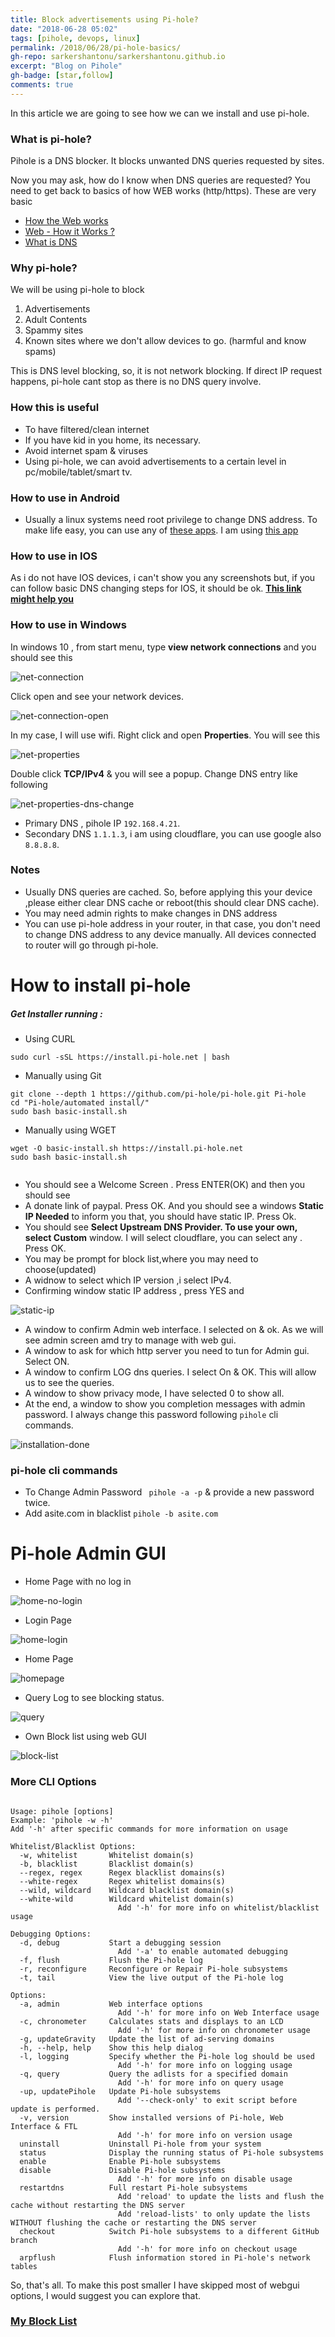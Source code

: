 ```yaml
---
title: Block advertisements using Pi-hole?
date: "2018-06-28 05:02"
tags: [pihole, devops, linux]
permalink: /2018/06/28/pi-hole-basics/
gh-repo: sarkershantonu/sarkershantonu.github.io
excerpt: "Blog on Pihole"
gh-badge: [star,follow]
comments: true
---
```

In this article we are going to see how we can we install and use pi-hole. 

### What is pi-hole? 
Pihole is a DNS blocker. It blocks unwanted DNS queries requested by sites. 

Now you may ask, how do I know when DNS queries are requested? You need to get back to basics of how WEB works (http/https). These are very basic 
- [How the Web works](https://developer.mozilla.org/en-US/docs/Learn/Getting_started_with_the_web/How_the_Web_works)
- [Web - How it Works ?](https://www.tutorialspoint.com/web_developers_guide/web_how_it_works.htm)
- [What is DNS](https://www.cloudflare.com/learning/dns/what-is-dns/)

### Why pi-hole?
We will be using pi-hole to block 
1. Advertisements 
2. Adult Contents 
3. Spammy sites
4. Known sites where we don't allow devices to go. (harmful and know spams)

This is DNS level blocking, so, it is not network blocking. If direct IP request happens, pi-hole cant stop as there is no DNS query involve. 

### How this is useful
- To have filtered/clean internet
- If you have kid in you home, its necessary. 
- Avoid internet spam & viruses
- Using pi-hole, we can avoid advertisements to a certain level in pc/mobile/tablet/smart tv. 

### How to use in Android 
- Usually a linux systems need root privilege to change DNS address. To make life easy, you can use any of [these apps](https://play.google.com/store/search?q=dns%20changer&c=apps). I am using [this app](https://play.google.com/store/apps/details?id=com.frostnerd.dnschanger)

### How to use in IOS
As i do not have IOS devices, i can't show you any screenshots but, if you can follow basic DNS changing steps for IOS, it should be ok. [**This link might help you**](https://apple.stackexchange.com/questions/303168/ios-11-how-to-change-dns-settings-for-cellular-mobile-data)

### How to use in Windows 
In windows 10 , from start menu, type **view network connections** and you should see this 

![net-connection](/images/pihole/win-network-connections.JPG)

Click open and see your network devices.

![net-connection-open](/images/pihole/win-network-connections-open.JPG)

In my case, I will use wifi. Right click and open **Properties**. You will see this

![net-properties](/images/pihole/win-network-connections-properties.JPG)

Double click **TCP/IPv4** & you will see a popup. Change DNS entry like following

![net-properties-dns-change](/images/pihole/win-network-connections-properties-dns-change.JPG)

- Primary DNS , pihole IP ```192.168.4.21```.
- Secondary DNS ```1.1.1.3```, i am using cloudflare, you can use google also ```8.8.8.8```. 


### Notes 
- Usually DNS queries are cached. So, before applying this your device ,please either clear DNS cache or reboot(this should clear DNS cache).
- You may need admin rights to make changes in DNS address 
- You can use pi-hole address in your router, in that case, you don't need to change DNS address to any device manually. All devices connected to router will go through pi-hole. 


# How to install pi-hole

##### Get Installer running :
- Using CURL 

```shell
sudo curl -sSL https://install.pi-hole.net | bash
```

- Manually using Git 

```shell
git clone --depth 1 https://github.com/pi-hole/pi-hole.git Pi-hole
cd "Pi-hole/automated install/"
sudo bash basic-install.sh
```

- Manually using WGET 

```shell
wget -O basic-install.sh https://install.pi-hole.net
sudo bash basic-install.sh
 
```

 
- You should see a Welcome Screen . Press ENTER(OK) and then you should see
- A donate link of paypal. Press OK. And you should see a windows **Static IP Needed** to inform you that, you should have static IP. Press Ok.
- You should see **Select Upstream DNS Provider. To use your own, select Custom** window. I will select cloudflare, you can select any . Press OK. 
- You may be prompt for block list,where you may need to choose(updated)
- A widnow to select which IP version ,i select IPv4.
- Confirming window static IP address , press YES and 

![static-ip](/images/pihole/static-ip.JPG)

- A window to confirm Admin web interface. I selected on & ok. As we will see admin screen amd try to manage with web gui. 
- A window to ask for which http server you need to tun for Admin gui. Select ON. 
- A window to confirm LOG dns queries. I select On & OK. This will allow us to see the queries.
- A window to show privacy mode, I have selected 0 to show all. 
- At the end, a window to show you completion messages with admin password. I always change this password following ```pihole``` cli commands. 

![installation-done](/images/pihole/install-complete.JPG)

### pi-hole cli commands
- To Change Admin Password ``` pihole -a -p``` & provide a new password twice. 
- Add asite.com in blacklist ```pihole -b asite.com```

# Pi-hole Admin GUI
- Home Page with no log in

![home-no-login](/images/pihole/home-no-login.JPG)

- Login Page 

![home-login](/images/pihole/home-login.JPG)

- Home Page

![homepage](/images/pihole/home.JPG)

- Query Log to see blocking status. 

![query](/images/pihole/q-log.JPG)

- Own Block list using web GUI

![block-list](/images/pihole/gui-blocklist.JPG)
		
### More CLI Options 

```shell

Usage: pihole [options]
Example: 'pihole -w -h'
Add '-h' after specific commands for more information on usage

Whitelist/Blacklist Options:
  -w, whitelist       Whitelist domain(s)
  -b, blacklist       Blacklist domain(s)
  --regex, regex      Regex blacklist domains(s)
  --white-regex       Regex whitelist domains(s)
  --wild, wildcard    Wildcard blacklist domain(s)
  --white-wild        Wildcard whitelist domain(s)
                        Add '-h' for more info on whitelist/blacklist usage

Debugging Options:
  -d, debug           Start a debugging session
                        Add '-a' to enable automated debugging
  -f, flush           Flush the Pi-hole log
  -r, reconfigure     Reconfigure or Repair Pi-hole subsystems
  -t, tail            View the live output of the Pi-hole log

Options:
  -a, admin           Web interface options
                        Add '-h' for more info on Web Interface usage
  -c, chronometer     Calculates stats and displays to an LCD
                        Add '-h' for more info on chronometer usage
  -g, updateGravity   Update the list of ad-serving domains
  -h, --help, help    Show this help dialog
  -l, logging         Specify whether the Pi-hole log should be used
                        Add '-h' for more info on logging usage
  -q, query           Query the adlists for a specified domain
                        Add '-h' for more info on query usage
  -up, updatePihole   Update Pi-hole subsystems
                        Add '--check-only' to exit script before update is performed.
  -v, version         Show installed versions of Pi-hole, Web Interface & FTL
                        Add '-h' for more info on version usage
  uninstall           Uninstall Pi-hole from your system
  status              Display the running status of Pi-hole subsystems
  enable              Enable Pi-hole subsystems
  disable             Disable Pi-hole subsystems
                        Add '-h' for more info on disable usage
  restartdns          Full restart Pi-hole subsystems
                        Add 'reload' to update the lists and flush the cache without restarting the DNS server
                        Add 'reload-lists' to only update the lists WITHOUT flushing the cache or restarting the DNS server
  checkout            Switch Pi-hole subsystems to a different GitHub branch
                        Add '-h' for more info on checkout usage
  arpflush            Flush information stored in Pi-hole's network tables

```

So, that's all. To make this post smaller I have skipped most of webgui options, I would suggest you can explore that.

### [My Block List](https://github.com/sarkershantonu/linux-admin/blob/master/pihole/blacklist.txt)